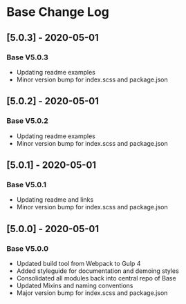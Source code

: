 # Base Change Log

## [5.0.3] - 2020-05-01
### Base V5.0.3
- Updating readme examples
- Minor version bump for index.scss and package.json

## [5.0.2] - 2020-05-01
### Base V5.0.2
- Updating readme examples
- Minor version bump for index.scss and package.json

## [5.0.1] - 2020-05-01
### Base V5.0.1
- Updating readme and links
- Minor version bump for index.scss and package.json

## [5.0.0] - 2020-05-01
### Base V5.0.0
- Updated build tool from Webpack to Gulp 4
- Added styleguide for documentation and demoing styles
- Consolidated all modules back into central repo of Base
- Updated Mixins and naming conventions
- Major version bump for index.scss and package.json
